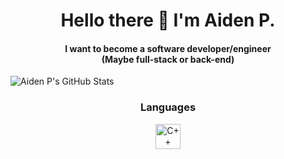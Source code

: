 <h1 align="center">Hello there 👋 I'm Aiden P.</h1>
<h4 align="center">I want to become a software developer/engineer<br>(Maybe full-stack or back-end)</h4>

<img align="center" src="https://github-readme-stats.vercel.app/api?username=aidenpike&show_icons=true&count_private=true&hide=stars&line_height=24&custom_title=GitHub%20Stats&card_width=350" alt="Aiden P's GitHub Stats" />

<h3 align="center">Languages</h3>
<p align="center"> <a href="https://en.wikipedia.org/wiki/C%2B%2B?scrlybrkr=dfed5093" target="_blank"> <img src="![image](https://commons.wikimedia.org/wiki/File:ISO_C%2B%2B_Logo.svg)
" alt="C++" width="40" height="40"/></a>
